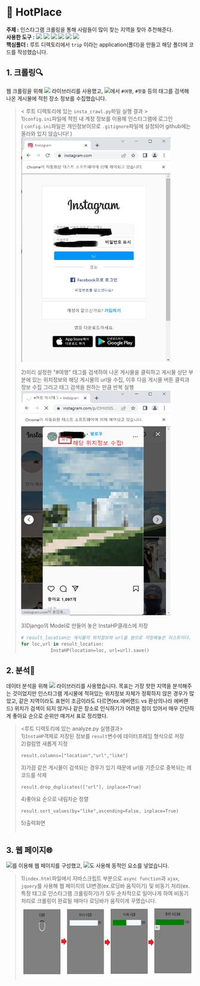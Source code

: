 # 🎉 HotPlace
<b>주제 :</b> 인스타그램 크롤링을 통해 사람들이 많이 찾는 지역을 찾아 추천해준다.               
<b>사용한 도구 :</b> <img src="https://img.shields.io/badge/Python-3776AB?style=flat-square&logo=python&logoColor=white"/> <img src="https://img.shields.io/badge/Django-092E20?style=flat-square&logo=django&logoColor=white"/> <img src="https://img.shields.io/badge/Selenium-43B02A?style=flat-square&logo=selenium&logoColor=white"/> <img src="https://img.shields.io/badge/Pandas-150458?style=flat-square&logo=pandas&logoColor=white"/> <img src="https://img.shields.io/badge/Javascript-F7DF1E?style=flat-square&logo=javascript&logoColor=black"/> <img src="https://img.shields.io/badge/Instagram-E4405F?style=flat-square&logo=instagram&logoColor=white"/>    
<b>핵심폴더 :</b> 루트 디렉토리에서 `trip` 이라는 application(폴더)을 만들고 해당 폴더에 코드를 작성했습니다.

## 1. 크롤링🔍️
웹 크롤링을 위해 <img src="https://img.shields.io/badge/Selenium-43B02A?style=flat-square&logo=selenium&logoColor=white"/> 라이브러리를 사용했고, <img src="https://img.shields.io/badge/Instagram-E4405F?style=flat-square&logo=instagram&logoColor=white"/>에서 `#여행`, `#핫플` 등의 태그를 검색해 나온 게시물에 적힌 장소 정보를 수집했습니다.

>< 루트 디렉토리에 있는 `insta_crawl.py`파일 실행 결과 >       
>1)`config.ini`파일에 적힌 내 계정 정보를 이용해 인스타그램에 로그인                
>( `config.ini`파일은 개인정보이므로 `.gitignore`파일에 설정되어 github에는 올라와 있지 않습니다! )            
><img src="https://github.com/SHINDongHyeo/HotPlace/blob/main/images/1.png" width="400" height="600"/>                   
>                     
>2)미리 설정한 "#여행" 태그를 검색하여 나온 게시물을 클릭하고 게시물 상단 부분에 있는 위치정보와 해당 게시물의 url을 수집, 이후 다음 게시물 버튼 클릭과 정보 수집 그리고 태그 검색을 원하는 만큼 반복 실행               
><img src="https://github.com/SHINDongHyeo/HotPlace/blob/main/images/2.png" width="400" height="600"/>              
>
>3)Django의 Model로 만들어 놓은 InstaHP클래스에 저장
>```python
># result_location는 게시물의 위치정보와 url을 쌍으로 저장해놓은 리스트이다.
>for loc,url in result_location:
>            InstaHP(location=loc, url=url).save()
>```




## 2. 분석🧐
데이터 분석을 위해 <img src="https://img.shields.io/badge/Pandas-150458?style=flat-square&logo=pandas&logoColor=white"/> 라이브러리를 사용했습니다. 목표는 가장 핫한 지역을 분석해주는 것이었지만 인스타그램 게시물에 적혀있는 위치정보 자체가 정확하지 않은 경우가 많았고, 같은 지역이라도 표현이 조금이라도 다르면(ex.에버랜드 vs 환상의나라 에버랜드) 위치가 검색이 되지 않거나 같은 장소로 인식하기가 어려운 점이 있어서 매우 간단하게 좋아요 순으로 순위만 매겨서 표로 정리했다.
> <루트 디렉토리에 있는 analyze.py 실행결과>                        
> 1)`InstaHP`객체로 저장된 정보를 `result`변수에 데이터프레임 형식으로 저장                      
> 2)컬럼명 새롭게 지정                  
> ```
> result.columns=["location","url","like"]
> ```                  
> 3)가끔 같은 게시물이 검색되는 경우가 있기 때문에 url을 기준으로 중복되는 레코드를 삭제                
> ```
> result.drop_duplicates(["url"], inplace=True)
> ```                 
> 4)좋아요 순으로 내림차순 정렬
> ```
> result.sort_values(by="like",ascending=False, inplace=True)
> ```           
> 5)출력화면            
> <img src=""/>           


## 3. 웹 페이지🌐
<img src="https://img.shields.io/badge/Django-092E20?style=flat-square&logo=django&logoColor=white"/>를 이용해 웹 페이지를 구성했고, <img src="https://img.shields.io/badge/Javascript-F7DF1E?style=flat-square&logo=javascript&logoColor=black"/>도 사용해 동적인 요소를 넣었습니다.               
>1)`index.html`파일에서 자바스크립트 부분으로 `async function`과 `ajax`, `jquery`를 사용해 웹 페이지의 UI변경(ex.로딩바 움직이기) 및 비동기 처리(ex.특정 태그로 인스타그램 크롤링하기)가 모두 순차적으로 일어나게 하여 비동기 처리로 크롤링이 완료될 때마다 로딩바가 움직이게 꾸몄습니다.                
><img src="https://github.com/SHINDongHyeo/HotPlace/blob/main/images/3.png" width="800" height="200"/>

